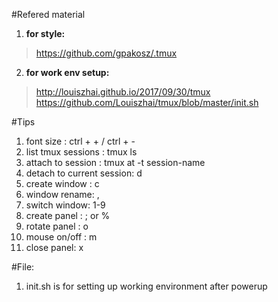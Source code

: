 #Refered material
1. __for style:__ 
> https://github.com/gpakosz/.tmux
2. __for work env setup:__
> http://louiszhai.github.io/2017/09/30/tmux
> https://github.com/Louiszhai/tmux/blob/master/init.sh

#Tips
1. font size : ctrl + + / ctrl + -
2. list tmux sessions : tmux ls
3. attach to session : tmux at -t session-name
4. detach to current session: <prefix> d
5. create window : <prefix> c
6. window rename: <prefix> ,
7. switch window: <prefix> 1-9
8. create panel : <prefix> ; or %
9. rotate panel : <prefix> o
10. mouse on/off : <prefix> m
11. close panel: <prefix> x

#File:
1. init.sh is for setting up working environment after powerup

